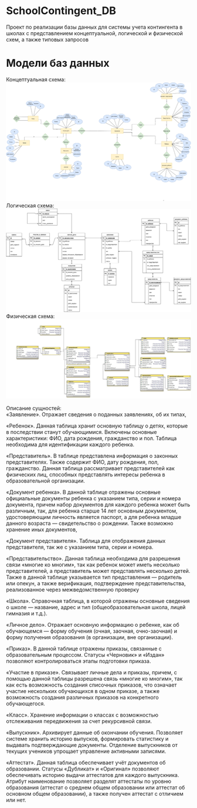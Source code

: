 # SchoolContingent_DB
Проект по реализации базы данных для системы учета контингента в школах с представлением концептуальной, логической и физической схем, а также типовых запросов

# Модели баз данных
Концептуальная схема:  
![Scr1](pics/conceptual.png "Концептуальная схема БД")     
Логическая схема:  
![Scr2](pics/logical.png "Логическая схема БД")    
Физическая схема:  
![Scr3](pics/physical.jpg "Логическая схема БД")     

Описание сущностей:  
«Заявление». Отражает сведения о поданных заявлениях, об их типах, 

«Ребенок». Данная таблица хранит основную таблицу о детях, которые в 
последствии станут обучающимися. Включены основные характеристики: ФИО, 
дата рождения, гражданство и пол. Таблица необходима для идентификации 
каждого ребенка.   

«Представитель». В таблице представлена информация о законных 
представителях. Также содержит ФИО, дату рождения, пол, гражданство. Данная таблица рассматривает представителей как физических лиц, способных представлять интересы ребенка в образовательной организации.    

«Документ ребенка». В данной таблице отражены основные официальные 
документы ребенка с указанием типа, серии и номера документа, причем набор 
документов для каждого ребенка может быть различным, так, для ребенка 
старше 14 лет основным документом, удостоверяющим личность является 
паспорт, а для ребенка младше данного возраста — свидетельство о рождении. 
Также возможно хранение иных документов,    

«Документ представителя». Таблица для отображения данных 
представителя, так же с указанием типа, серии и номера.    

«Представительство». Данная таблица необходима для разрешения связи 
«многие ко многим», так как ребенок может иметь несколько представителей, а 
представитель может представлять несколько детей. Также в данной таблице 
указывается тип представления — родитель или опекун, а также верификация, 
подтверждение представительства, реализованное через межведомственную 
проверку   


«Школа». Справочная таблица, в которой отражены основные сведения о 
школе — название, адрес и тип (общеобразовательная школа, лицей гимназия и 
т.д.).    


«Личное дело». Отражает основную информацию о ребенке, как об 
обучающемся — форму обучения (очная, заочная, очно-заочная) и форму 
получения образования (в организации, вне организации).  

«Приказ». В данной таблице отражены приказы, связанные с 
образовательным процессом. Статусы «Черновик» и «Издан» позволяют 
контролироваться этапы подготовки приказа.   

«Участие в приказе». Связывает личные дела и приказы, причем, с 
помощью данной таблицы разрешена связь «многие ко многим», так как есть 
возможность создания списочных приказов, что означает участие нескольких 
обучающихся в одном приказе, а также возможность создания различных 
приказов на конкретного обучающегося.   


«Класс». Хранение информации о классах с возможностью отслеживания 
передвижения за счет рекурсивной связи.    

«Выпускник». Архивирует данные об окончании обучения. Позволяет 
системе хранить историю выпусков, формировать статистику и выдавать 
подтверждающие документы. Отделение выпускников от текущих учеников 
упрощает управление активными записями.   

«Аттестат». Данная таблица обеспечивает учёт документов об 
образовании. Статусы «Дубликат» и «Оригинал» позволяют обеспечивать 
историю выдачи аттестатов для каждого выпускника. Атрибут наименование 
позволяет разделят аттестаты по уровню образования (аттестат о среднем общем 
образовании или аттестат об основном общем образовании), а также получен 
аттестат с отличием или нет.   